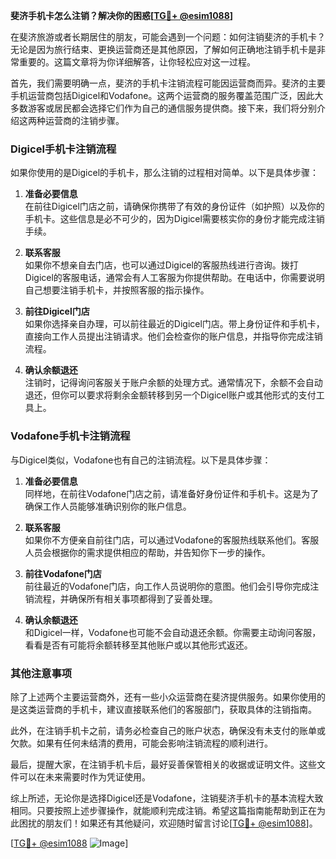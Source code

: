 **斐济手机卡怎么注销？解决你的困惑[[TG💪+ @esim1088](https://t.me/s/esim1088)]**

在斐济旅游或者长期居住的朋友，可能会遇到一个问题：如何注销斐济的手机卡？无论是因为旅行结束、更换运营商还是其他原因，了解如何正确地注销手机卡是非常重要的。这篇文章将为你详细解答，让你轻松应对这一过程。

首先，我们需要明确一点，斐济的手机卡注销流程可能因运营商而异。斐济的主要手机运营商包括Digicel和Vodafone。这两个运营商的服务覆盖范围广泛，因此大多数游客或居民都会选择它们作为自己的通信服务提供商。接下来，我们将分别介绍这两种运营商的注销步骤。

### Digicel手机卡注销流程

如果你使用的是Digicel的手机卡，那么注销的过程相对简单。以下是具体步骤：

1. **准备必要信息**  
   在前往Digicel门店之前，请确保你携带了有效的身份证件（如护照）以及你的手机卡。这些信息是必不可少的，因为Digicel需要核实你的身份才能完成注销手续。

2. **联系客服**  
   如果你不想亲自去门店，也可以通过Digicel的客服热线进行咨询。拨打Digicel的客服电话，通常会有人工客服为你提供帮助。在电话中，你需要说明自己想要注销手机卡，并按照客服的指示操作。

3. **前往Digicel门店**  
   如果你选择亲自办理，可以前往最近的Digicel门店。带上身份证件和手机卡，直接向工作人员提出注销请求。他们会检查你的账户信息，并指导你完成注销流程。

4. **确认余额退还**  
   注销时，记得询问客服关于账户余额的处理方式。通常情况下，余额不会自动退还，但你可以要求将剩余金额转移到另一个Digicel账户或其他形式的支付工具上。

### Vodafone手机卡注销流程

与Digicel类似，Vodafone也有自己的注销流程。以下是具体步骤：

1. **准备必要信息**  
   同样地，在前往Vodafone门店之前，请准备好身份证件和手机卡。这是为了确保工作人员能够准确识别你的账户信息。

2. **联系客服**  
   如果你不方便亲自前往门店，可以通过Vodafone的客服热线联系他们。客服人员会根据你的需求提供相应的帮助，并告知你下一步的操作。

3. **前往Vodafone门店**  
   前往最近的Vodafone门店，向工作人员说明你的意图。他们会引导你完成注销流程，并确保所有相关事项都得到了妥善处理。

4. **确认余额退还**  
   和Digicel一样，Vodafone也可能不会自动退还余额。你需要主动询问客服，看看是否有可能将余额转移至其他账户或以其他形式返还。

### 其他注意事项

除了上述两个主要运营商外，还有一些小众运营商在斐济提供服务。如果你使用的是这类运营商的手机卡，建议直接联系他们的客服部门，获取具体的注销指南。

此外，在注销手机卡之前，请务必检查自己的账户状态，确保没有未支付的账单或欠款。如果有任何未结清的费用，可能会影响注销流程的顺利进行。

最后，提醒大家，在注销手机卡后，最好妥善保管相关的收据或证明文件。这些文件可以在未来需要时作为凭证使用。

综上所述，无论你是选择Digicel还是Vodafone，注销斐济手机卡的基本流程大致相同。只要按照上述步骤操作，就能顺利完成注销。希望这篇指南能帮助到正在为此困扰的朋友们！如果还有其他疑问，欢迎随时留言讨论[[TG💪+ @esim1088](https://t.me/s/esim1088)]。

[[TG💪+ @esim1088](https://t.me/s/esim1088) ![Image](https://i.postimg.cc/4NQfJmqS/Snipaste-2025-05-13-00-14-12.png)]